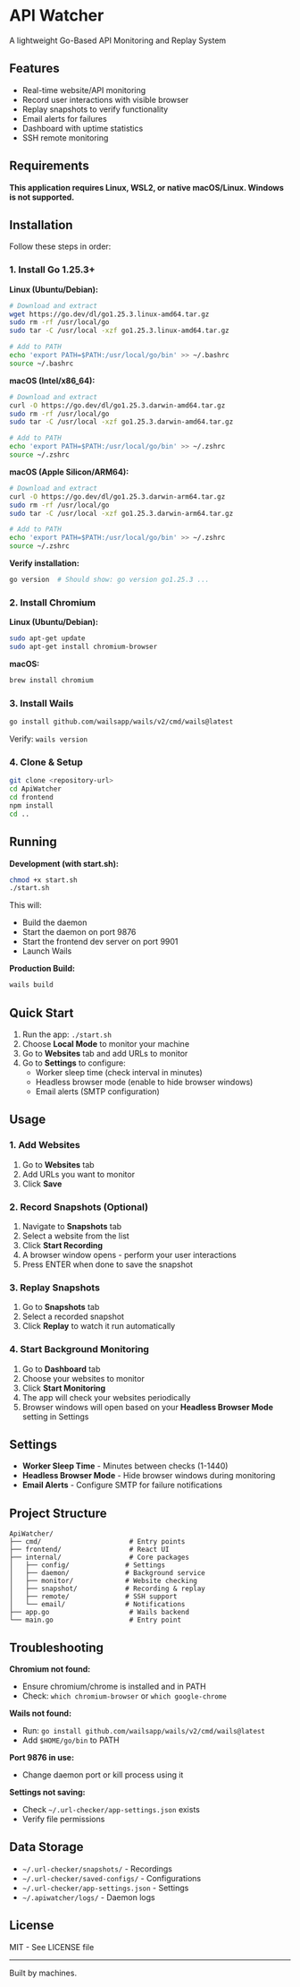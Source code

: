 # API Watcher

A lightweight Go-Based API Monitoring and Replay System

## Features

- Real-time website/API monitoring
- Record user interactions with visible browser
- Replay snapshots to verify functionality
- Email alerts for failures
- Dashboard with uptime statistics
- SSH remote monitoring

## Requirements

**This application requires Linux, WSL2, or native macOS/Linux. Windows is not supported.**

## Installation

Follow these steps in order:

### 1. Install Go 1.25.3+

**Linux (Ubuntu/Debian):**
```bash
# Download and extract
wget https://go.dev/dl/go1.25.3.linux-amd64.tar.gz
sudo rm -rf /usr/local/go
sudo tar -C /usr/local -xzf go1.25.3.linux-amd64.tar.gz

# Add to PATH
echo 'export PATH=$PATH:/usr/local/go/bin' >> ~/.bashrc
source ~/.bashrc
```

**macOS (Intel/x86_64):**
```bash
# Download and extract
curl -O https://go.dev/dl/go1.25.3.darwin-amd64.tar.gz
sudo rm -rf /usr/local/go
sudo tar -C /usr/local -xzf go1.25.3.darwin-amd64.tar.gz

# Add to PATH
echo 'export PATH=$PATH:/usr/local/go/bin' >> ~/.zshrc
source ~/.zshrc
```

**macOS (Apple Silicon/ARM64):**
```bash
# Download and extract
curl -O https://go.dev/dl/go1.25.3.darwin-arm64.tar.gz
sudo rm -rf /usr/local/go
sudo tar -C /usr/local -xzf go1.25.3.darwin-arm64.tar.gz

# Add to PATH
echo 'export PATH=$PATH:/usr/local/go/bin' >> ~/.zshrc
source ~/.zshrc
```

**Verify installation:**
```bash
go version  # Should show: go version go1.25.3 ...
```

### 2. Install Chromium

**Linux (Ubuntu/Debian):**
```bash
sudo apt-get update
sudo apt-get install chromium-browser
```

**macOS:**
```bash
brew install chromium
```

### 3. Install Wails

```bash
go install github.com/wailsapp/wails/v2/cmd/wails@latest
```

Verify: `wails version`

### 4. Clone & Setup

```bash
git clone <repository-url>
cd ApiWatcher
cd frontend
npm install
cd ..
```

## Running

**Development (with start.sh):**
```bash
chmod +x start.sh
./start.sh
```

This will:
- Build the daemon
- Start the daemon on port 9876
- Start the frontend dev server on port 9901
- Launch Wails

**Production Build:**
```bash
wails build
```

## Quick Start

1. Run the app: `./start.sh`
2. Choose **Local Mode** to monitor your machine
3. Go to **Websites** tab and add URLs to monitor
4. Go to **Settings** to configure:
   - Worker sleep time (check interval in minutes)
   - Headless browser mode (enable to hide browser windows)
   - Email alerts (SMTP configuration)

## Usage

### 1. Add Websites
1. Go to **Websites** tab
2. Add URLs you want to monitor
3. Click **Save**

### 2. Record Snapshots (Optional)
1. Navigate to **Snapshots** tab
2. Select a website from the list
3. Click **Start Recording**
4. A browser window opens - perform your user interactions
5. Press ENTER when done to save the snapshot

### 3. Replay Snapshots
1. Go to **Snapshots** tab
2. Select a recorded snapshot
3. Click **Replay** to watch it run automatically

### 4. Start Background Monitoring
1. Go to **Dashboard** tab
2. Choose your websites to monitor
3. Click **Start Monitoring**
4. The app will check your websites periodically
5. Browser windows will open based on your **Headless Browser Mode** setting in Settings

## Settings

- **Worker Sleep Time** - Minutes between checks (1-1440)
- **Headless Browser Mode** - Hide browser windows during monitoring
- **Email Alerts** - Configure SMTP for failure notifications

## Project Structure

```
ApiWatcher/
├── cmd/                      # Entry points
├── frontend/                 # React UI
├── internal/                 # Core packages
│   ├── config/              # Settings
│   ├── daemon/              # Background service
│   ├── monitor/             # Website checking
│   ├── snapshot/            # Recording & replay
│   ├── remote/              # SSH support
│   └── email/               # Notifications
├── app.go                    # Wails backend
└── main.go                   # Entry point
```

## Troubleshooting

**Chromium not found:**
- Ensure chromium/chrome is installed and in PATH
- Check: `which chromium-browser` or `which google-chrome`

**Wails not found:**
- Run: `go install github.com/wailsapp/wails/v2/cmd/wails@latest`
- Add `$HOME/go/bin` to PATH

**Port 9876 in use:**
- Change daemon port or kill process using it

**Settings not saving:**
- Check `~/.url-checker/app-settings.json` exists
- Verify file permissions

## Data Storage

- `~/.url-checker/snapshots/` - Recordings
- `~/.url-checker/saved-configs/` - Configurations
- `~/.url-checker/app-settings.json` - Settings
- `~/.apiwatcher/logs/` - Daemon logs

## License

MIT - See LICENSE file

---

Built by machines.
